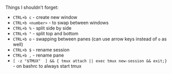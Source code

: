 Things I shouldn't forget:
- `CTRL+b c` - create new window
- `CTRL+b <number>` - to swap between windows
- `CTRL+b %` - split side by side
- `CTRL+b "` - split top and bottom
- `CTRL+b o` - swapping between panes (can use arrow keys instead of `o` as well)
- `CTRL+b $` - rename session
- `CTRL+b ,` - rename pane
- `[ -z "$TMUX"  ] && { tmux attach || exec tmux new-session && exit;}` - on bashrc to always start tmux

